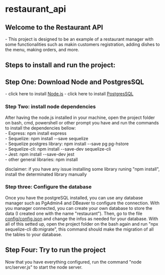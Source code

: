 # restaurant_api

<h2>Welcome to the Restaurant API</h2>
- This project is designed to be an example of a restaurant manager with some functionalities such as makin customers registration, adding dishes to the menu, making orders, and more.

<h2>Steps to install and run the project:</h2>
<h2>Step One: Download Node and PostgresSQL</h2>  
- click here to install <a href="https://nodejs.org/en/download">Node.js</a>
- click here to install <a href="https://www.postgresql.org/download/">PostgresSQL</a>

<h3>Step Two: install node dependencies</h3>
After having the node.js installed in your machine, open the project folder on bash, cmd, powershell or other prompt you have and run the commands to install the dependencies bellow: <br>
- Express: npm install express <br>
- Sequelize: npm install --save sequelize <br>
- Sequelize postgres library: npm install --save pg pg-hstore <br>
- Sequelize-cli: npm install --save-dev sequelize-cli <br>
- Jest: npm install --save-dev jest <br> 
- other general libraries: npm install <br>

disclaimer: if you have any issue installing some library runing "npm install", install the determinated library manually

<h3>Step three: Configure the database</h3>
Once you have the postgreSQL installed, you can use any database manager such as PgAdmin4 and DBeaver to configure the connection. With you manager connected, you can create your own database to store the data (I created one with the name "restaurant").
Then, go to the file <a href="https://github.com/WilenGabrielGS/restaurant_api/blob/main/config/config.json">config/config.json</a> and change the infos as needed for your database. With all of this setted up, open the project folder on the bash again and run "npx sequelize-cli db:migrate", this command should make the migration of all the tables to your database.

<h2>Step Four: Try to run the project</h2>
Now that you have everything configured, run the command "node src/server.js" to start the node server.


  
   
